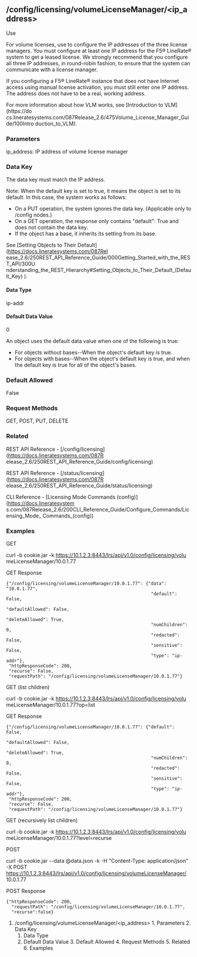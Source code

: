 ## /config/licensing/volumeLicenseManager/<ip_address>

Use

For volume licenses, use to configure the IP addresses of the three license
managers. You must configure at least one IP address for the F5® LineRate®
system to get a leased license. We strongly recommend that you configure all
three IP addresses, in round-robin fashion, to ensure that the system can
communicate with a license manager.

If you configuring a F5® LineRate® instance that does not have Internet access
using manual license activation, you must still enter one IP address. The
address does not have to be a real, working address.

For more information about how VLM works, see [Introduction to VLM](https://do
cs.lineratesystems.com/087Release_2.6/475Volume_License_Manager_Guide/100Intro
duction_to_VLM).

### Parameters

ip_address: IP address of volume license manager

### Data Key

The data key must match the IP address.

Note: When the default key is set to true, it means the object is set to its
default. In this case, the system works as follows:

  * On a PUT operation, the system ignores the data key. (Applicable only to /config nodes.)
  * On a GET operation, the response only contains "default": True and does not contain the data key.
  * If the object has a base, it inherits its setting from its base.

See [Setting Objects to Their Default](https://docs.lineratesystems.com/087Rel
ease_2.6/250REST_API_Reference_Guide/000Getting_Started_with_the_REST_API/300U
nderstanding_the_REST_Hierarchy#Setting_Objects_to_Their_Default_(Default_Key)
).

#### Data Type

ip-addr

#### Default Data Value

0

An object uses the default data value when one of the following is true:

  * For objects without bases--When the object's default key is true.
  * For objects with bases--When the object's default key is true, and when the default key is true for all of the object's bases.

### Default Allowed

False

### Request Methods

GET, POST, PUT, DELETE

### Related

REST API Reference - [/config/licensing](https://docs.lineratesystems.com/087R
elease_2.6/250REST_API_Reference_Guide/config/licensing)

REST API Reference - [/status/licensing](https://docs.lineratesystems.com/087R
elease_2.6/250REST_API_Reference_Guide/status/licensing)

CLI Reference - [Licensing Mode Commands (config)](https://docs.lineratesystem
s.com/087Release_2.6/200CLI_Reference_Guide/Configure_Commands/Licensing_Mode_
Commands_(config))

### Examples

GET

curl -b cookie.jar -k https://10.1.2.3:8443/lrs/api/v1.0/config/licensing/volu
meLicenseManager/10.0.1.77

GET Response

    
    
    {"/config/licensing/volumeLicenseManager/10.0.1.77": {"data": "10.0.1.77",
                                                           "default": False,
                                                           "defaultAllowed": False,
                                                           "deleteAllowed": True,
                                                           "numChildren": 0,
                                                           "redacted": False,
                                                           "sensitive": False,
                                                           "type": "ip-addr"},
     "httpResponseCode": 200,
     "recurse": False,
     "requestPath": "/config/licensing/volumeLicenseManager/10.0.1.77"}
    

GET (list children)

curl -b cookie.jar -k https://10.1.2.3:8443/lrs/api/v1.0/config/licensing/volu
meLicenseManager/10.0.1.77?op=list

GET Response

    
    
    {"/config/licensing/volumeLicenseManager/10.0.1.77": {"default": False,
                                                           "defaultAllowed": False,
                                                           "deleteAllowed": True,
                                                           "numChildren": 0,
                                                           "redacted": False,
                                                           "sensitive": False,
                                                           "type": "ip-addr"},
     "httpResponseCode": 200,
     "recurse": False,
     "requestPath": "/config/licensing/volumeLicenseManager/10.0.1.77"}
    

GET (recursively list children)

curl -b cookie.jar -k https://10.1.2.3:8443/lrs/api/v1.0/config/licensing/volu
meLicenseManager/10.0.1.77?level=recurse

POST

curl -b cookie.jar --data @data.json -k -H "Content-Type: application/json" -X
POST https://10.1.2.3:8443/lrs/api/v1.0/config/licensing/volumeLicenseManager/
10.0.1.77

POST Response

    
    
    {"httpResponseCode": 200,
      "requestPath": "/config/licensing/volumeLicenseManager/10.0.1.77",
      "recurse":false}

  1. /config/licensing/volumeLicenseManager/<ip_address>
    1. Parameters
    2. Data Key
      1. Data Type
      2. Default Data Value
    3. Default Allowed
    4. Request Methods
    5. Related
    6. Examples


